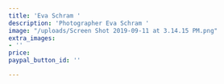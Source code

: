 ```yaml
---
title: 'Eva Schram '
description: 'Photographer Eva Schram '
image: "/uploads/Screen Shot 2019-09-11 at 3.14.15 PM.png"
extra_images:
- ''
price: 
paypal_button_id: ''

---
```

